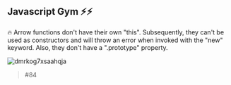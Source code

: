 ## Javascript Gym ⚡⚡️
🔥 Arrow functions don't have their own "this". Subsequently, they can't be used as constructors and will throw an error when invoked with the "new" keyword. Also, they don't have a ".prototype" property.

![dmrkog7xsaahqja](https://user-images.githubusercontent.com/13570866/45076966-83459e80-b109-11e8-82f6-33e8be9fe58d.jpg)

> #84